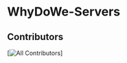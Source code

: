 # WhyDoWe-Servers
## Contributors

<!-- ALL-CONTRIBUTORS-LIST:START - Do not remove or modify this section -->
<!-- prettier-ignore-start -->
<!-- markdownlint-disable -->

<!-- markdownlint-restore -->
<!-- prettier-ignore-end -->
[![All Contributors](https://img.shields.io/github/all-contributors/OfficialChrisTucker/WhyDoWe-Servers?color=ee8449&style=flat-square)]
<!-- ALL-CONTRIBUTORS-LIST:END -->
<a href="https://github.com/OfficialChrisTucker/WhyDoWe-Servers/graphs/contributors"> 
